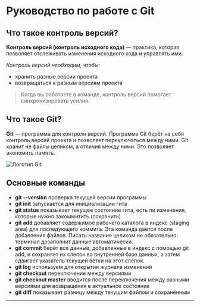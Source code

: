 # Руководство по работе с Git

## Что такое контроль версий?

**Контроль версий (контроль исходного кода)** — практика, которая позволяет отслеживать 
изменения исходного кода и управлять ими. 

*Контроль версий необходим, чтобы:*

* хранить разные версии проекта
* возвращаться к разным версиям проекта

>Когда вы работаете в команде, контроль версий помогает синхронизировать усилия.

## Что такое Git?

**Git** — программа для контроля версий. Программа Git берёт на себя контроль версий 
проекта и позволяет переключаться между 
ними. Git хранит не файлы целиком, а отличия между ними. Это позволяет экономить память.

![Логотип Git](https://1.bp.blogspot.com/-QOv8t_6ltJ8/XTFmY5l_8cI/AAAAAAAAS8Q/RhsLE4RN1bAnLJy7nDcfksAQVwEvF90eQCLcBGAs/s1600/gitcommandslinuxguru.png)

## Основные команды 

* **git --version** проверка текущей версии программы
* **git init** запускается для инициализации гита
* **git status** показывает текущее состояние гита, есть ли изменения, которые нужно закоммитить (сохранить)
* **git add** добавляет содержимое рабочего каталога в индекс (staging area) для последующего коммита. Эта команда дается после добавления файлов. Писать название целиком не обязательно: терминал дозаполнит данные автоматически.
* **git commit** берёт все данные, добавленные в индекс с помощью git add, и сохраняет их слепок во внутренней базе данных, а затем сдвигает указатель текущей ветки на этот слепок.
* **git log** используем для открытия журнала изменений
* **git checkout** переключение между версиями
* **git checkout master** вводится после переключения между разными версиями для возвращения в актуальное состояние
* **git diff** показывает разницу между текущим файлом и сохранённым
***